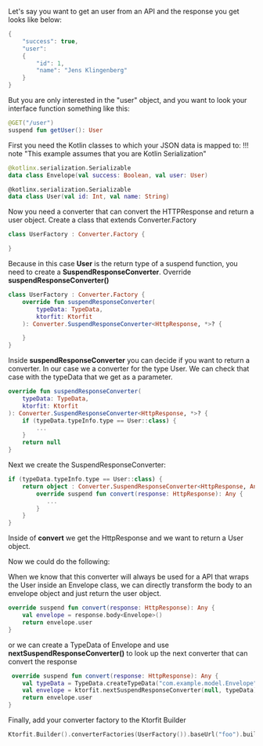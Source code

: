 Let's say you want to get an user from an API and the response you get looks like below:

```kotlin title="API response"
{
    "success": true,
    "user":
    {
        "id": 1,
        "name": "Jens Klingenberg"
    }
}
```

But you are only interested in the "user" object, and you want to look your interface function something like this:

```kotlin title="Example function"
@GET("/user")
suspend fun getUser(): User
```

First you need the Kotlin classes to which your JSON data is mapped to:
!!! note "This example assumes that you are Kotlin Serialization"

```kotlin
@kotlinx.serialization.Serializable
data class Envelope(val success: Boolean, val user: User)

@kotlinx.serialization.Serializable
data class User(val id: Int, val name: String)
```


Now you need a converter that can convert the HTTPResponse and return a user object.
Create a class that extends Converter.Factory

```kotlin
class UserFactory : Converter.Factory {

}
```

Because in this case **User** is the return type of a suspend function, you need to create a **SuspendResponseConverter**. Override **suspendResponseConverter()**

```kotlin
class UserFactory : Converter.Factory {
    override fun suspendResponseConverter(
        typeData: TypeData,
        ktorfit: Ktorfit
    ): Converter.SuspendResponseConverter<HttpResponse, *>? {

    }
}
```

Inside **suspendResponseConverter** you can decide if you want to return a converter. In our case we a converter for the
type User.
We can check that case with the typeData that we get as a parameter.

```kotlin
override fun suspendResponseConverter(
    typeData: TypeData,
    ktorfit: Ktorfit
): Converter.SuspendResponseConverter<HttpResponse, *>? {
    if (typeData.typeInfo.type == User::class) {
        ...
    }
    return null
}
```

Next we create the SuspendResponseConverter:
```kotlin
if (typeData.typeInfo.type == User::class) {
    return object : Converter.SuspendResponseConverter<HttpResponse, Any> {
        override suspend fun convert(response: HttpResponse): Any {
           ...
        }
    }
}

```
Inside of **convert** we get the HttpResponse and we want to return a User object.

Now we could do the following:

When we know that this converter will always be used for a API that wraps the User inside an Envelope class, we can directly transform the body to an envelope object and just return the user object.

```kotlin
override suspend fun convert(response: HttpResponse): Any {
    val envelope = response.body<Envelope>()
    return envelope.user
}
```

or we can create a TypeData of Envelope and use **nextSuspendResponseConverter()** to look up the next converter that can convert the response

```kotlin
 override suspend fun convert(response: HttpResponse): Any {
    val typeData = TypeData.createTypeData("com.example.model.Envelope", typeInfo<Envelope>())
    val envelope = ktorfit.nextSuspendResponseConverter(null, typeData)?.convert(response) as? Envelope
    return envelope.user
}
```

Finally, add your converter factory to the Ktorfit Builder 

```kotlin
Ktorfit.Builder().converterFactories(UserFactory()).baseUrl("foo").build()
```